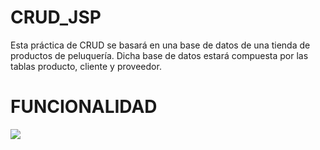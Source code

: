 # CRUD_JSP
Esta práctica de CRUD se basará en una base de datos de una tienda de productos de peluquería. 
Dicha base de datos estará compuesta por las tablas producto, cliente y proveedor.


# FUNCIONALIDAD

<img src="CRUD_JSP/ALTA1.png">

